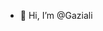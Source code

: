 - 👋 Hi, I’m @Gaziali
<!---
Gaziali/Gaziali is a ✨ special ✨ repository because its `README.md` (this file) appears on your GitHub profile.
You can click the Preview link to take a look at your changes.
--->
